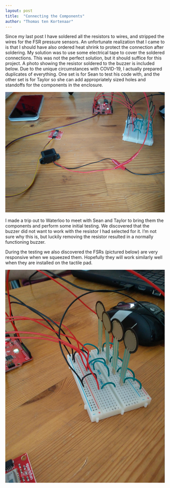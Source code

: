```yaml
---
layout: post
title:  "Connecting the Components"
author: "Thomas ten Kortenaar"
---
```


Since my last post I have soldered all the resistors to wires, and stripped the wires for the FSR pressure sensors. An unfortunate realization that I came to is that I should have also ordered heat shrink to protect the connection after soldering. My solution was to use some electrical tape to cover the soldered connections. This was not the perfect solution, but it should suffice for this project. A photo showing the resistor soldered to the buzzer is included below. Due to the unique circumstances with COVID-19, I actually prepared duplicates of everything. One set is for Sean to test his code with, and the other set is for Taylor so she can add appropriately sized holes and standoffs for the components in the enclosure.

![Resistor soldered to the buzzer](/../assets/working-prototype.jpg)

I made a trip out to Waterloo to meet with Sean and Taylor to bring them the components and perform some initial testing. We discovered that the buzzer did not want to work with the resistor I had selected for it. I’m not sure why this is, but luckily removing the resistor resulted in a normally functioning buzzer. 

During the testing we also discovered the FSRs (pictured below) are very responsive when we squeezed them. Hopefully they will work similarly well when they are installed on the tactile pad.

![Force sensitive resistors](/../assets/breadboard.jpg)

